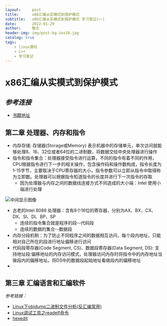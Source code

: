 ```yaml
---
layout:     post
title:      x86汇编从实模式到保护模式 
subtitle:   x86汇编从实模式到保护模式 学习笔记(一)
date:       2022-01-29
author:     敬方
header-img: img/post-bg-ios10.jpg
catalog: true
tags:
    - linux源码
    - C++ 
    - 学习笔记
---
```


# x86汇编从实模式到保护模式

## _参考连接_
- [书籍地址](https://github.com/sunym1993/flash-linux0.11-talk/blob/main/%E4%B8%80%E4%BA%9B%E9%9D%9E%E5%BF%85%E8%A6%81%E7%9A%84%E8%B5%84%E6%96%99/x86%E6%B1%87%E7%BC%96%E8%AF%AD%E8%A8%80_%E4%BB%8E%E5%AE%9E%E6%A8%A1%E5%BC%8F%E5%88%B0%E4%BF%9D%E6%8A%A4%E6%A8%A1%E5%BC%8F(%E5%AE%8C%E6%95%B4%E6%89%AB%E6%8F%8F%E7%89%88).pdf)

## 第二章 处理器、内存和指令
- 内存存储: 存储器(Storage或Memory) 表示机器中的存储单元，单次访问就能够处理8、16、32位或者64位的二进制数，将数据交给中央处理器进行操作
- 指令和指令集合：处理器接受指令进行运算，不同的指令有着不同的作用，CPU根据指令进行下一步的相关操作，包含操作码和操作数构成，指令长度为1-15字节，主要取决于CPU寄存器的大小，指令参数可以立即从指令中取得称为立即数。处理器可以根据指令知道指令的长度并进行下一次指令的存取
    - 因为处理器与内存之间的数据线连接方式不同造成的大小端：Intel 使用小端进行处理  

![中间显示图像](http://wangpengcheng.github.io/img/2022-01-29-21-11-58.png)
- 古老的Intel 8086 处理器：含有8个16位的寄存器，分别为AX、BX、CX、DX、SI、DI、BP、SP
    - 连续的指令集合就是程序的段--代码段
    - 连续的数据的集合--数据段
- 内存分段机制：为了防止不同程序之间的数据相互访问，每个段内地址，只能相对自己所在的段进行地址偏移进行访问
- 代码段寄存器(Code Segment, CS)、数据段寄存器(Data Segment, DS): 支持地址段:偏移地址的内存访问模式，处理器访问内存时将指令中的内存地址当做段内的偏移地址。将DS中的数据段起始地址看做段内的偏移地址
- 


## 第三章 汇编语言和汇编软件
_参考链接：_
- [Linux下objdump二进制文件分析(反汇编常用)](https://blog.csdn.net/chen1415886044/article/details/104698084)
- [Linux调试工具之readelf命令](https://blog.csdn.net/chen1415886044/article/details/104676631)
- [hexedit](https://www.cnblogs.com/lsgxeva/p/8733143.html)


